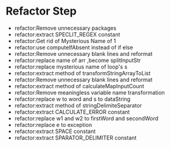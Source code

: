 # Refactor Step

 - refactor:Remove unnecessary packages
 - refactor:extract SPECLIT_REGEX constant
 - refactor:Get rid of Mysterious Name of 1
 - refactor:use computeIfAbsent instead of if else
 - refactor:Remove unnecessary blank lines and reformat
 - refactor:replace name of arr ,become splitInputStr
 - refactor:replace mysterious name of loop's s
 - refactor:extract method of transformStringArrayToList
 - refactor:Remove unnecessary blank lines and reformat
 - refactor:extract method of calculateMapInputCount
 - refactor:Remove meaningless variable name transformation
 - refactor:replace w to word and s to dataString
 - refactor:extract method of stringDelimiteSeparator
 - refactor:extract CALCULATE_ERROR constant
 - refactor:replace w1 and w2 to firstWord and secondWord
 - refactor:replace e to exception
 - refactor:extract SPACE constant
 - refactor:extract SPARATOR_DELIMITER constant